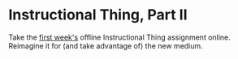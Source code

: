 # Instructional Thing, Part II

Take the [first week's](https://github.com/bfl-itp/syllabus/blob/master/schedule.md#sep-4) offline Instructional Thing assignment online. Reimagine it for (and take advantage of) the new medium.
